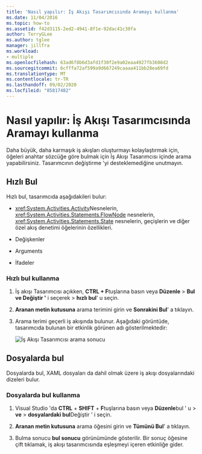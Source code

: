 ```yaml
---
title: 'Nasıl yapılır: İş Akışı Tasarımcısında Aramayı kullanma'
ms.date: 11/04/2016
ms.topic: how-to
ms.assetid: f42d3115-2ed2-4941-8f1e-92dac41c30fa
author: TerryGLee
ms.author: tglee
manager: jillfra
ms.workload:
- multiple
ms.openlocfilehash: 63ad6f8b6d3afd1f30f2e9a02eaa4927fb3608d2
ms.sourcegitcommit: 6cfffa72af599a9d667249caaaa411bb28ea69fd
ms.translationtype: MT
ms.contentlocale: tr-TR
ms.lasthandoff: 09/02/2020
ms.locfileid: "85817482"
---
```

# <a name="how-to-use-search-in-the-workflow-designer"></a>Nasıl yapılır: İş Akışı Tasarımcısında Aramayı kullanma

Daha büyük, daha karmaşık iş akışları oluşturmayı kolaylaştırmak için, öğeleri anahtar sözcüğe göre bulmak için İş Akışı Tasarımcısı içinde arama yapabilirsiniz. Tasarımcının değiştirme 'yi desteklemediğine unutmayın.

## <a name="quick-find"></a>Hızlı Bul

Hızlı bul, tasarımcıda aşağıdakileri bulur:

- <xref:System.Activities.Activity>Nesnelerin, <xref:System.Activities.Statements.FlowNode> nesnelerin, <xref:System.Activities.Statements.State> nesnelerin, geçişlerin ve diğer özel akış denetimi öğelerinin özellikleri.

- Değişkenler

- Arguments

- İfadeler

### <a name="use-quick-find"></a>Hızlı bul kullanma

1. İş akışı Tasarımcısı açıkken, **CTRL + F**tuşlarına basın veya **Düzenle**  >  **Bul ve Değiştir '** i seçerek  >  **hızlı bul**' u seçin.

2. **Aranan metin kutusuna** arama terimini girin ve **Sonrakini Bul**' a tıklayın.

3. Arama terimi geçerli iş akışında bulunur. Aşağıdaki görüntüde, tasarımcıda bulunan bir etkinlik görünen adı gösterilmektedir:

   ![İş Akışı Tasarımcısı arama sonucu](../workflow-designer/media/designersearch.png)

## <a name="find-in-files"></a>Dosyalarda bul

Dosyalarda bul, XAML dosyaları da dahil olmak üzere iş akışı dosyalarındaki dizeleri bulur.

### <a name="use-find-in-files"></a>Dosyalarda bul kullanma

1. Visual Studio 'da **CTRL** + **SHIFT** + **F**tuşlarına basın veya **Düzenle**bul ' u  >  **ve**  >  **dosyalardaki bul**Değiştir ' i seçin.

2. **Aranan metin kutusuna** arama öğesini girin ve **Tümünü Bul**' a tıklayın.

3. Bulma sonucu **bul sonucu** görünümünde gösterilir. Bir sonuç öğesine çift tıklamak, iş akışı tasarımcısında eşleşmeyi içeren etkinliğe gider.
